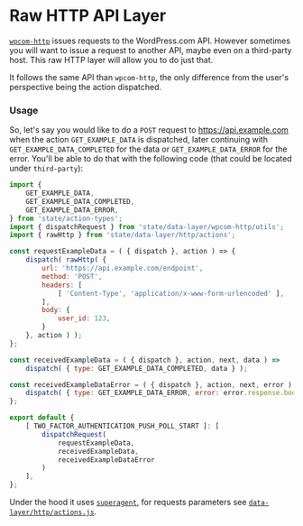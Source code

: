 # Raw HTTP API Layer

[`wpcom-http`](../wpcom-http) issues requests to the WordPress.com API. However sometimes you will want to issue a request to another API, maybe even on a third-party host. This raw HTTP layer will allow you to do just that.

It follows the same API than `wpcom-http`, the only difference from the user's perspective being the action dispatched.

### Usage

So, let's say you would like to do a `POST` request to https://api.example.com when the action `GET_EXAMPLE_DATA` is dispatched, later continuing with `GET_EXAMPLE_DATA_COMPLETED` for the data or `GET_EXAMPLE_DATA_ERROR` for the error. You'll be able to do that with the following code (that could be located under `third-party`):

```js
import { 
	GET_EXAMPLE_DATA,
	GET_EXAMPLE_DATA_COMPLETED,
	GET_EXAMPLE_DATA_ERROR, 
} from 'state/action-types';
import { dispatchRequest } from 'state/data-layer/wpcom-http/utils';
import { rawHttp } from 'state/data-layer/http/actions';

const requestExampleData = ( { dispatch }, action ) => {
	dispatch( rawHttp( {
		url: 'https://api.example.com/endpoint',
		method: 'POST',
		headers: [
			[ 'Content-Type', 'application/x-www-form-urlencoded' ],
		],
		body: {
			user_id: 123,
		}
	}, action ) );
};

const receivedExampleData = ( { dispatch }, action, next, data ) =>
	dispatch( { type: GET_EXAMPLE_DATA_COMPLETED, data } );

const receivedExampleDataError = ( { dispatch }, action, next, error ) => {
	dispatch( { type: GET_EXAMPLE_DATA_ERROR, error: error.response.body } );
};

export default {
	[ TWO_FACTOR_AUTHENTICATION_PUSH_POLL_START ]: [
		dispatchRequest(
			requestExampleData,
			receivedExampleData,
			receivedExampleDataError
	 	)
	],
};

```

Under the hood it uses [`superagent`](https://github.com/visionmedia/superagent), for requests parameters see [`data-layer/http/actions.js`](./actions.js).
